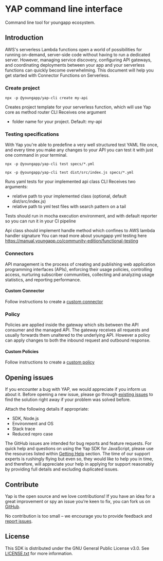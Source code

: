 # YAP command line interface
Command line tool for youngapp ecosystem.

## Introduction
AWS's serverless Lambda functions open a world of possibilities for running on-demand, server-side code without having to run a dedicated server. However, managing service discovery, configuring API gateways, and coordinating deployments between your app and your serverless functions can quickly become overwhelming. This document will help you get started with Connector Functions on Serverless.

### Create project
```npx -p @youngapp/yap-cli create my-api```

Creates project template for your serverless function, which will use Yap core as method router
CLI Receives one argument
* folder name for your project. Default: my-api


### Testing specifications
With Yap you're able to predefine a very well structured test YAML file once, and every time you make any changes to your API you can test it with just one command in your terminal.

```npx -p @youngapp/yap-cli test specs/*.yml```

```npx -p @youngapp/yap-cli test dist/src/index.js specs/*.yml```

Runs yaml tests for your implemented api class
CLI Receives two arguments: 
* relative path to your implemented class (optional, default dist/src/index.js)
* relative path to yml test files with search pattern on a tail

Tests should run in mocha execution environment, and with default reporter so you can run it in your CI pipeline

Api class should implement handle method which confines to AWS lambda handler signature
You can read more about youngapp yml testing here https://manual.youngapp.co/community-edition/functional-testing

### Connectors
API management is the process of creating and publishing web application programming interfaces (APIs), enforcing their usage policies, controlling access, nurturing subscriber communities, collecting and analyzing usage statistics, and reporting performance.

#### Custom Connector
Follow instructions to create a [custom connector](https://manual.youngapp.co/community-edition/custom/how-do-i-create-a-connector)

### Policy
Policies are applied inside the gateway which sits between the API consumer and the managed API. The gateway receives all requests and usually forwards them unaltered to the underlying API. However a policy can apply changes to both the inbound request and outbound response.

#### Custom Policies
Follow instructions to create a [custom policy](https://manual.youngapp.co/community-edition/custom/how-to-create-a-policy)

## Opening issues
If you encounter a bug with YAP, we would appreciate if you inform us about it. 
Before opening a new issue, please go through [existing issues](https://github.com/youngapp/yap-cli/issues)
to find the solution right away if your problem was solved before. 

Attach the following details if appropriate: 
- SDK, Node.js
- Environment and OS
- Stack trace
- Reduced repro case

The GitHub issues are intended for bug reports and feature requests. 
For quick help and questions on using the Yap SDK for JavaScript, please use the resources listed within [Getting Help](https://github.com/youngapp/yap-cli#getting-help) section. The time of our support experts is rushingly flying but even so, they would like to help you in time, and therefore, will appreciate your help in applying for support reasonably by providing full details and excluding duplicated issues.

## Contribute
Yap is the open source and we love contributions! If you have an idea for a great improvement or spy an issue you’re keen to fix, you can fork us on [GitHub](https://github.com/youngapp/create-yap).

No contribution is too small – we encourage you to provide feedback and [report issues](https://github.com/youngapp/yap-cli/issues).

## License
This SDK is distributed under the GNU General Public License v3.0. 
See [LICENSE.txt](LICENSE.txt) for more information.
